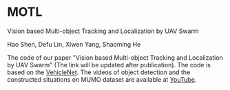 # MOTL
Vision based Multi-object Tracking and Localization by UAV Swarm

Hao Shen, Defu Lin, Xiwen Yang, Shaoming He 

The  code of our paper "Vision based Multi-object Tracking and Localization by UAV Swarm" (The link will be updated after publication).   The code is based on the [VehicleNet](https://github.com/michuanhaohao/AICITY2021_Track2_DMT).
The videos of object detection and the constructed situations on MUMO dataset  are available at [YouTube](https://www.youtube.com/channel/UCFww_uAXBJSC2jcrRDL940w).
